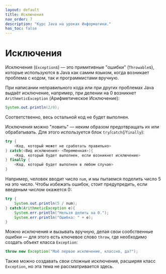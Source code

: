 ```yaml
---
layout: default
title: Исключения
nav_order: 7
description: "Курс Java на уроках Информатики."
has_toc: false
---
```


# Исключения

Исключения (`Exception`s) — это примитивные "ошибки" (`Throwable`s), которые используются в Java как самим языком, когда возникает проблема с кодом, так и программистами вручную.

При написании неправильного кода или при других проблемах Java выдаёт исключение, например, при делении на 0 возникнет `ArithmeticException` (Арифметическое Исключение):

```java
System.out.println(2/0);
```
Соответственно, весь остальной код не будет выполнен.

Исключения можно "ловить" — неким образом предотвращать их или обрабатывать. Для этого используется блок `try`/`catch`(/`finally`):

```java
try {
    <Код, который может не сработать правильно>
} catch(<Вид исключения> <Переменная>){
    <Код, который будет выполнен, если возникнет исключение>
} finally {
    <Код, который будет выполнен в любом случае>
}
```
Например, человек вводит число `num`, и мы пытаемся поделить число 5 на это число. Чтобы избежать ошибок, стоит предупредить, если введеным числом окажется 0:

```java
try {
    System.out.println(5 / num);
} catch(ArithmeticException e){
    System.err.println("Нельзя делить на 0.");
    System.err.println("Ошибка: " + e);
}
```
Можно исключения и вызывать вручную, делая свои сообственные ошибки — для этого есть ключевое слово `throw`, где необходимо создать объект класса `Exception`:

```java
throw new Exception("Моё первое исключение, классно, да?");
```
Также можно создавать свои сложные исключения, расширяя класс `Exception`, но эта тема не рассматривается здесь.
